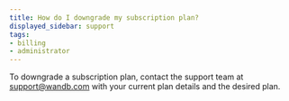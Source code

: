 ```yaml
---
title: How do I downgrade my subscription plan?
displayed_sidebar: support
tags:
- billing
- administrator
---
```

To downgrade a subscription plan, contact the support team at support@wandb.com with your current plan details and the desired plan. 